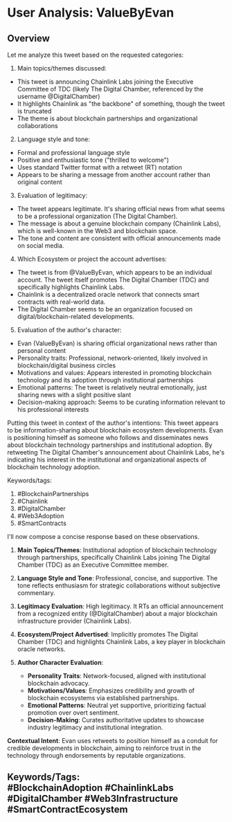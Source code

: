 # User Analysis: ValueByEvan

## Overview

<think>
Let me analyze this tweet based on the requested categories:

1. Main topics/themes discussed:
- This tweet is announcing Chainlink Labs joining the Executive Committee of TDC (likely The Digital Chamber, referenced by the username @DigitalChamber)
- It highlights Chainlink as "the backbone" of something, though the tweet is truncated
- The theme is about blockchain partnerships and organizational collaborations

2. Language style and tone:
- Formal and professional language style
- Positive and enthusiastic tone ("thrilled to welcome")
- Uses standard Twitter format with a retweet (RT) notation
- Appears to be sharing a message from another account rather than original content

3. Evaluation of legitimacy:
- The tweet appears legitimate. It's sharing official news from what seems to be a professional organization (The Digital Chamber).
- The message is about a genuine blockchain company (Chainlink Labs), which is well-known in the Web3 and blockchain space.
- The tone and content are consistent with official announcements made on social media.

4. Which Ecosystem or project the account advertises:
- The tweet is from @ValueByEvan, which appears to be an individual account. The tweet itself promotes The Digital Chamber (TDC) and specifically highlights Chainlink Labs.
- Chainlink is a decentralized oracle network that connects smart contracts with real-world data.
- The Digital Chamber seems to be an organization focused on digital/blockchain-related developments.

5. Evaluation of the author's character:
- Evan (ValueByEvan) is sharing official organizational news rather than personal content
- Personality traits: Professional, network-oriented, likely involved in blockchain/digital business circles
- Motivations and values: Appears interested in promoting blockchain technology and its adoption through institutional partnerships
- Emotional patterns: The tweet is relatively neutral emotionally, just sharing news with a slight positive slant
- Decision-making approach: Seems to be curating information relevant to his professional interests

Putting this tweet in context of the author's intentions:
This tweet appears to be information-sharing about blockchain ecosystem developments. Evan is positioning himself as someone who follows and disseminates news about blockchain technology partnerships and institutional adoption. By retweeting The Digital Chamber's announcement about Chainlink Labs, he's indicating his interest in the institutional and organizational aspects of blockchain technology adoption.

Keywords/tags:
1. #BlockchainPartnerships
2. #Chainlink
3. #DigitalChamber
4. #Web3Adoption
5. #SmartContracts

I'll now compose a concise response based on these observations.
</think>

1. **Main Topics/Themes**: Institutional adoption of blockchain technology through partnerships, specifically Chainlink Labs joining The Digital Chamber (TDC) as an Executive Committee member.

2. **Language Style and Tone**: Professional, concise, and supportive. The tone reflects enthusiasm for strategic collaborations without subjective commentary.

3. **Legitimacy Evaluation**: High legitimacy. It RTs an official announcement from a recognized entity (@DigitalChamber) about a major blockchain infrastructure provider (Chainlink Labs).

4. **Ecosystem/Project Advertised**: Implicitly promotes The Digital Chamber (TDC) and highlights Chainlink Labs, a key player in blockchain oracle networks.

5. **Author Character Evaluation**:  
   - **Personality Traits**: Network-focused, aligned with institutional blockchain advocacy.  
   - **Motivations/Values**: Emphasizes credibility and growth of blockchain ecosystems via established partnerships.  
   - **Emotional Patterns**: Neutral yet supportive, prioritizing factual promotion over overt sentiment.  
   - **Decision-Making**: Curates authoritative updates to showcase industry legitimacy and institutional integration.

**Contextual Intent**: Evan uses retweets to position himself as a conduit for credible developments in blockchain, aiming to reinforce trust in the technology through endorsements by reputable organizations.

**Keywords/Tags**:  
#BlockchainAdoption #ChainlinkLabs #DigitalChamber #Web3Infrastructure #SmartContractEcosystem
---
